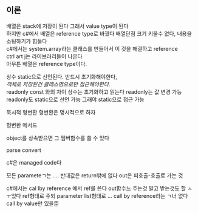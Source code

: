 ## 이론
배열은 stack에 저장이 된다 그래서 value type이 된다  
하지만 c#에서 배열은 reference type로 바꿨다 배열단점 크기 키울수 없다, 내용을 소팅하기가 힘들다  
c#에서는 system.array라는 클래스를 만들어서 이 것을 해결하고 reference  
ctrl art j는 라이브러리들이 나온다   
아무튼 배열은 reference type이다.   
  
상수 static으로 선언된다. 반드시 초기화해야한다,   
*객체로 저장된건 클래스명으로만 접근해야한다.*  
readonly const 와의 차이 상수는 초기화하고 읽는다 readonly는 값 변경 가능  
readonly도 static으로 선언 가능 그래야 static으로 접근 가능  

묵시적 형변환
형변환은 명시적으로 하자

형변환 메서드 

object를 상속받으면 그 멤버함수를 쓸 수 있다 

parse convert

c#은 managed code다

모든 parameteㄱ는 .... 반대값은 return밖에 없다
out은 피호출-호출로 가는 것

c#에서는 cal lby reference 에서 ref를 쓴다
 out함수느 주는것 말고 받는것도 할 ㅅ ㅜ있다
 ref형태로 주되 parameter list형태로 ...
 call by reference라는 ㄱ너 없다 call by value만 있을뿐
